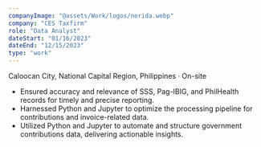 ```yaml
---
companyImage: "@assets/Work/logos/nerida.webp"
company: "CES Taxfirm"
role: "Data Analyst"
dateStart: "01/16/2023"
dateEnd: "12/15/2023"
type: "work"
---
```


Caloocan City, National Capital Region, Philippines · On-site

- Ensured accuracy and relevance of SSS, Pag-IBIG, and PhilHealth records for timely and precise reporting.
- Harnessed Python and Jupyter to optimize the processing pipeline for contributions and invoice-related data.
- Utilized Python and Jupyter to automate and structure government contributions data, delivering actionable insights.

